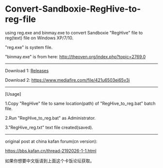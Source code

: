 # Convert-Sandboxie-RegHive-to-reg-file
using reg.exe and binmay.exe to convert Sandboxie "RegHive" file to reg(text) file on Windows XP/7/10.

"reg.exe" is system file.

"binmay.exe" is from here: http://theoven.org/index.php?topic=2769.0

<hr>

Download 1: [Releases](https://github.com/user336598776/Convert-Sandboxie-RegHive-to-reg-file/releases)

Download 2: https://www.mediafire.com/file/421u6503ei65v3i

<hr>

[Usage]

1.Copy "RegHive" file to same location(path) of "RegHive_to_reg.bat" batch file.

2.Run "RegHive_to_reg.bat" as Administrator.

3."RegHive_reg.txt" text file created(saved).

<hr>

original post at china kafan forum(cn version):

https://bbs.kafan.cn/thread-2192026-1-1.html

如果你想要中文版请到上面这个卡饭论坛获取。

